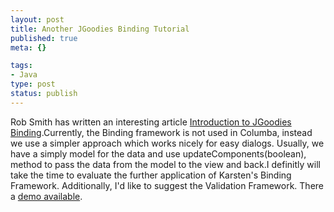 ```yaml
--- 
layout: post
title: Another JGoodies Binding Tutorial
published: true
meta: {}

tags: 
- Java
type: post
status: publish
---
```

Rob Smith has written an interesting article [Introduction to JGoodies Binding](http://www.ociweb.com/jnb/jnbJun2005.html).Currently, the Binding framework is not used in Columba, instead we use a simpler approach which works nicely for easy dialogs. Usually, we have a simply model for the data and use updateComponents(boolean), method to pass the data from the model to the view and back.I definitly will take the time to evaluate the further application of Karsten's Binding Framework. Additionally, I'd like to suggest the Validation Framework. There a [demo available](http://www.jgoodies.com/download/demos/validation/validationdemo.jnlp).
